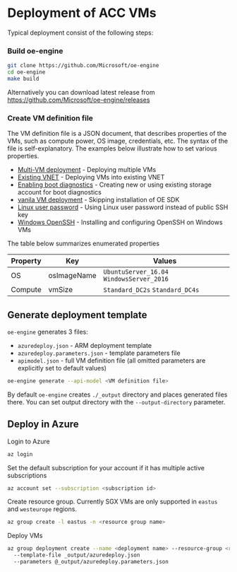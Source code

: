 # Deployment of ACC VMs

Typical deployment consist of the following steps:

### Build oe-engine
```sh
git clone https://github.com/Microsoft/oe-engine
cd oe-engine
make build
```
Alternatively you can download latest release from https://github.com/Microsoft/oe-engine/releases
### Create VM definition file
The VM definition file is a JSON document, that describes properties of the VMs, such as compute power, OS image, credentials, etc.
The syntax of the file is self-explanatory. The examples below illustrate how to set various properties.

* [Multi-VM deployment](docs/examples/oe-multi-vm.json) - Deploying multiple VMs
* [Existing VNET](docs/examples/oe-vnet.json) - Deploying VMs into existing VNET
* [Enabling boot diagnostics](docs/examples/oe-bootdiagnostics.json) - Creating new or using existing storage account for boot diagnostics
* [vanila VM deployment](docs/examples/oe-vanila.json) - Skipping installation of OE SDK
* [Linux user password](docs/examples/oe-lnx-passwd.json) - Using Linux user password instead of public SSH key
* [Windows OpenSSH](docs/examples/oe-win-ssh.json) - Installing and configuring OpenSSH on Windows VMs

The table below summarizes enumerated properties

| Property | Key | Values |
| ------ | ------ |------ |
| OS | osImageName | `UbuntuServer_16.04` `WindowsServer_2016` |
| Compute| vmSize | `Standard_DC2s` `Standard_DC4s` |

## Generate deployment template

`oe-engine` generates 3 files:
* `azuredeploy.json` - ARM deployment template
* `azuredeploy.parameters.json` - template parameters file
* `apimodel.json` - full VM definition file (all omitted parameters are explicitly set to default values)

```sh
oe-engine generate --api-model <VM definition file>
```

By default `oe-engine` creates `./_output` directory and places generated files there.
You can set output directory with the `--output-directory` parameter.

## Deploy in Azure

Login to Azure
```sh
az login
```
Set the default subscription for your account if it has multiple active subscriptions
```sh
az account set --subscription <subscription id>
```
Create resource group. Currently SGX VMs are only supported in `eastus` and `westeurope` regions.
```sh
az group create -l eastus -n <resource group name>
```
Deploy VMs
```sh
az group deployment create --name <deployment name> --resource-group <resource group name>
  --template-file _output/azuredeploy.json
  --parameters @_output/azuredeploy.parameters.json
```
